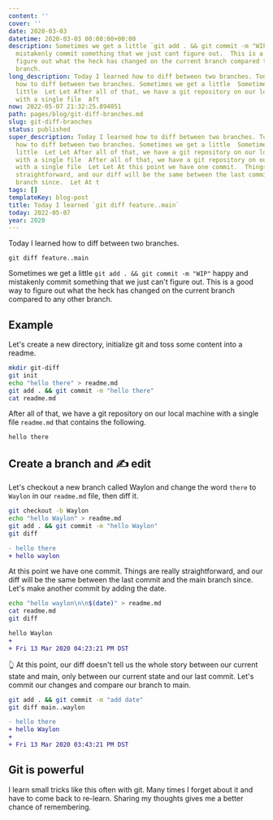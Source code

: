 ```yaml
---
content: ''
cover: ''
date: 2020-03-03
datetime: 2020-03-03 00:00:00+00:00
description: Sometimes we get a little `git add . && git commit -m "WIP"` happy and
  mistakenly commit something that we just cant figure out.  This is a good way to
  figure out what the heck has changed on the current branch compared to any other
  branch.
long_description: Today I learned how to diff between two branches. Today I learned
  how to diff between two branches. Sometimes we get a little  Sometimes we get a
  little  Let Let After all of that, we have a git repository on our local machine
  with a single file  Aft
now: 2022-05-07 21:32:25.894051
path: pages/blog/git-diff-branches.md
slug: git-diff-branches
status: published
super_description: Today I learned how to diff between two branches. Today I learned
  how to diff between two branches. Sometimes we get a little  Sometimes we get a
  little  Let Let After all of that, we have a git repository on our local machine
  with a single file  After all of that, we have a git repository on our local machine
  with a single file  Let Let At this point we have one commit.  Things are really
  straightforward, and our diff will be the same between the last commit and the main
  branch since.  Let At t
tags: []
templateKey: blog-post
title: Today I learned `git diff feature..main`
today: 2022-05-07
year: 2020
---
```


Today I learned how to diff between two branches.

```
git diff feature..main
```

Sometimes we get a little `git add . && git commit -m "WIP"` happy and mistakenly commit something that we just can't figure out. This is a good way to figure out what the heck has changed on the current branch compared to any other branch.

## Example

Let's create a new directory, initialize git and toss some content into a readme.

``` bash
mkdir git-diff
git init
echo "hello there" > readme.md
git add . && git commit -m "hello there"
cat readme.md
```

After all of that, we have a git repository on our local machine with a single file `readme.md` that contains the following.

``` bash
hello there
```

##  Create a branch and ✍ edit

Let's checkout a new branch called Waylon and change the word `there` to `Waylon` in our `readme.md` file, then diff it.

``` bash
git checkout -b Waylon
echo "hello Waylon" > readme.md
git add . && git commit -m "hello Waylon"
git diff
```

``` diff
- hello there
+ hello waylon
```

At this point we have one commit.  Things are really straightforward, and our diff will be the same between the last commit and the main branch since.  Let's make another commit by adding the date.

``` bash
echo "hello waylon\n\n$(date)" > readme.md
cat readme.md
git diff
```

``` diff
hello Waylon
+
+ Fri 13 Mar 2020 04:23:21 PM DST
```
👆 At this point, our diff doesn't tell us the whole story between our current state and main, only between our current state and our last commit.  Let's commit our changes and compare our branch to main.

``` bash
git add . && git commit -m "add date"
git diff main..waylon
```

``` diff
- hello there
+ hello Waylon
+
+ Fri 13 Mar 2020 03:43:21 PM DST
```

## Git is powerful

I learn small tricks like this often with git.  Many times I forget about it and have to come back to re-learn. Sharing my thoughts gives me a better chance of remembering.